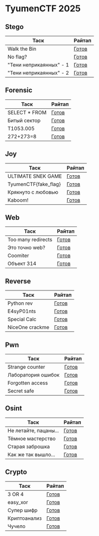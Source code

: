 # TyumenCTF 2025

## Stego

| Таск                    | Райтап                                     |
| ----------------------- | ------------------------------------------ |
| Walk the Bin            | [Готов](./stego/Walk%the%Bin/)             |
| No flag?                | [Готов](./stego/No%flag?/)                 |
| "Тени неприкаянных" - 1 | [Готов](./stego/"Тени%неприкаянных"%-%1/)  |
| "Тени неприкаянных" - 2 | [Готов](./stego/"Тени%неприкаянных"%-%2/)  |

## Forensic

| Таск                    | Райтап                               |
| ----------------------- | ------------------------------------ |
| SELECT * FROM           | [Готов](./forensic/SELECT%*%FROM)    | 
| Битый сектор            | [Готов](./forensic/Битый%сектор/)    |
| T1053.005               | [Готов](./forensic/T1053.005/)       |
| 272+273=8               | [Готов](./forensic/272+273=8/)       |

## Joy

| Таск                    | Райтап                               |
| ----------------------- | ------------------------------------ |
| ULTIMATE SNEK GAME      | [Готов](./joy/ULTIAMTE%SNEK%GAME/)   |
| TyumenCTF{fake_flag}    | [Готов](./joy/TyumeCTF{fake_flag}/)  |
| Крякнуто с любовью      | [Готов](./joy/Крякнуто%с%любовью/)   |
| Kaboom!                 | [Готов](./joy/Kaboom!/)              |

## Web

| Таск                    | Райтап                              |
| ----------------------- | ----------------------------------- |
| Too many redirects      | [Готов](https://github.com/lciga/TyumenCTF-2025-Writeups/blob/main/web/Too%20many%20redirects/README.md)  |
| Это точно web?          | [Готов](https://github.com/lciga/TyumenCTF-2025-Writeups/blob/main/web/%D0%AD%D1%82%D0%BE%20%D1%82%D0%BE%D1%87%D0%BD%D0%BE%20web%3F/README.md)      |
| Coomiter                | [Готов](https://github.com/lciga/TyumenCTF-2025-Writeups/blob/main/web/Coomiter/README.md)            |
| Объект 314              | [Готов](https://github.com/lciga/TyumenCTF-2025-Writeups/blob/main/web/%D0%9E%D0%B1%D1%8A%D0%B5%D0%BA%D1%82%20314/README.md)          |

## Reverse

| Таск                    | Райтап                               |
| ----------------------- | ------------------------------------ |
| Python rev              | [Готов](./reverse/Python%rev/)       |
| E4syP01nts              | [Готов](./reverse/E4syP01nts/)       |
| Special Calc            | [Готов](./reverse/Special%Calc/)     |
| NiceOne crackme         | [Готов](./reverse/NiceOne%crackme/)  |

## Pwn

| Таск                    | Райтап                              |
| ----------------------- | ----------------------------------- |
| Strange counter         | [Готов](./pwn/Strange%counter/)     |
| Лаборатория ошибок      | [Готов](./pwn/Лаборатория%ошибок/)  |
| Forgotten access        | [Готов](./pwn/Forgotten%access/)    |
| Secret safe             | [Готов](./pwn/Secret%safe/)         |

## Osint

| Таск                    | Райтап                                   |
| ----------------------- | ---------------------------------------- |
| Не летайте, пацаны...   | [Готов](./osint/Не%летайте,%пацаны.../)  |
| Тёмное мастерство       | [Готов](./osint/Тёмное%мастерство/)      |
| Старая заброшка         | [Готов](./osint/Старая%заброшка/)        |
| Как же так вышло...     | [Готов](./osint/Как%же%так%вышло.../)    |

## Crypto

| Таск                    | Райтап                           |
| ----------------------- | -------------------------------- |
| 3 OR 4                  | [Готов](./crypto/3%OR4/)         |
| easy_xor                | [Готов](./crypto/easy_xor/)      | 
| Супер шифр              | [Готов](./crypto/Супер%шифр/)    |
| Криптоанализ            | [Готов](./crypto/Криптоанализ/)  |
| Чучело                  | [Готов](./crypto/Чучело/)        |